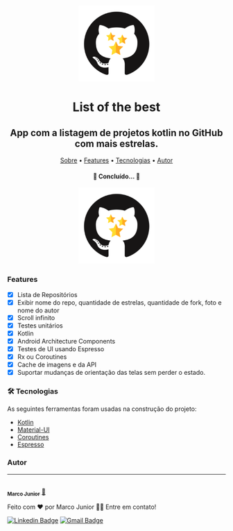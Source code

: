 <p align="center">
  <a>
    <img src="https://raw.githubusercontent.com/marcorcjunior/listofthebest/develop/app/src/main/ic_launcher-playstore.png" height="175" width="175" alt="List of the best" />
  </a>
</p>
<h1 align="center"> List of the best </h1>

<h2 align="center"> App com a listagem de projetos kotlin no GitHub com mais estrelas. </h2>

<p align="center">
 <a href="#sobre">Sobre</a> •
 <a href="#features">Features</a> •
 <a href="#tecnologias">Tecnologias</a> •
 <a href="#autor">Autor</a>
</p>

<h4 align="center"> 
	🚧  Concluído...  🚧
</h4>

<p align="center">
  <a>
    <img src="https://raw.githubusercontent.com/marcorcjunior/listofthebest/develop/app/src/main/ic_launcher-playstore.png" height="175" width="175" alt="List of the best" />
  </a>
</p>


### Features

- [x] Lista de Repositórios
- [x] Exibir nome do repo, quantidade de estrelas, quantidade de fork, foto e nome do autor
- [x] Scroll infinito
- [x] Testes unitários
- [x] Kotlin
- [x] Android Architecture Components
- [x] Testes de UI usando Espresso
- [x] Rx ou Coroutines
- [x] Cache de imagens e da API
- [x] Suportar mudanças de orientação das telas sem perder o estado.

### 🛠 Tecnologias

As seguintes ferramentas foram usadas na construção do projeto:

- [Kotlin](https://expo.io/)
- [Material-UI](https://material.io/)
- [Coroutines](https://developer.android.com/kotlin/coroutines)
- [Espresso](https://developer.android.com/training/testing/espresso?hl=pt-br)


### Autor
---

<a href="https://github.com/marcorcjunior">
 <img style="border-radius: 50%;" src="https://avatars.githubusercontent.com/u/20648410?v=4" width="100px;" alt=""/>
 <br />
 <sub><b>Marco Junior</b></sub></a> <a href="https://github.com/marcorcjunior">🚀</a>


Feito com ❤️ por Marco Junior 👋🏽 Entre em contato!

[![Linkedin Badge](https://img.shields.io/badge/-Marco_Jr-blue?style=flat-square&logo=Linkedin&logoColor=white&link=https://www.linkedin.com/in/marcorcjunior/)](https://www.linkedin.com/in/marcorcjunior/) [![Gmail Badge](https://img.shields.io/badge/-marcoroberto48@gmail.com-c14438?style=flat-square&logo=Gmail&logoColor=white&link=mailto:marcoroberto48@gmail.com)](mailto:marcoroberto48@gmail.com)